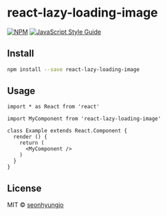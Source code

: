 # react-lazy-loading-image

>

[![NPM](https://img.shields.io/npm/v/react-lazy-loading-image.svg)](https://www.npmjs.com/package/react-lazy-loading-image) [![JavaScript Style Guide](https://img.shields.io/badge/code_style-standard-brightgreen.svg)](https://standardjs.com)

## Install

```bash
npm install --save react-lazy-loading-image
```

## Usage

```tsx
import * as React from 'react'

import MyComponent from 'react-lazy-loading-image'

class Example extends React.Component {
  render () {
    return (
      <MyComponent />
    )
  }
}
```

## License

MIT © [seonhyungjo](https://github.com/seonhyungjo)
